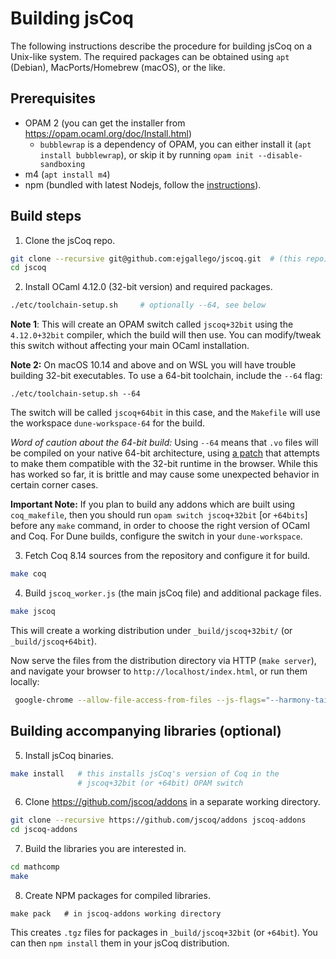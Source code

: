 # Building jsCoq

The following instructions describe the procedure for building jsCoq
on a Unix-like system. The required packages can be obtained using
`apt` (Debian), MacPorts/Homebrew (macOS), or the like.

## Prerequisites

 * OPAM 2 (you can get the installer from https://opam.ocaml.org/doc/Install.html)
   - `bubblewrap` is a dependency of OPAM, you can either install it (`apt install bubblewrap`),
     or skip it by running `opam init --disable-sandboxing`
 * m4 (`apt install m4`)
 * npm (bundled with latest Nodejs, follow the [instructions](https://github.com/nodesource/distributions/blob/master/README.md#installation-instructions)).

## Build steps

 1. Clone the jsCoq repo.
```sh
git clone --recursive git@github.com:ejgallego/jscoq.git  # (this repo)
cd jscoq
```

 2. Install OCaml 4.12.0 (32-bit version) and required packages.
```sh
./etc/toolchain-setup.sh     # optionally --64, see below
```
 **Note 1**: This will create an OPAM switch called `jscoq+32bit` using the
 `4.12.0+32bit` compiler, which the build will then use. You can modify/tweak
 this switch without affecting your main OCaml installation.

 **Note 2:** On macOS 10.14 and above and on WSL you will have trouble building
 32-bit executables. To use a 64-bit toolchain, include the `--64` flag:
```
./etc/toolchain-setup.sh --64
```
 The switch will be called `jscoq+64bit` in this case, and the `Makefile` will
 use the workspace `dune-workspace-64` for the build.

 _Word of caution about the 64-bit build:_ Using `--64` means that `.vo` files will be compiled on your native 64-bit architecture, using [a patch](https://github.com/jscoq/jscoq/blob/v8.14/etc/patches/coerce-32bit.patch) that attempts to make them compatible with the 32-bit runtime in the browser.
 While this has worked so far, it is brittle and may cause some unexpected behavior in certain corner cases.

**Important Note:** If you plan to build any addons which are built using `coq_makefile`, then you should run `opam switch jscoq+32bit` [or `+64bits`] before any `make` command, in order to choose the right version
of OCaml and Coq.
For Dune builds, configure the switch in your `dune-workspace`.

 3. Fetch Coq 8.14 sources from the repository and configure it for build.
```sh
make coq
```

 4. Build `jscoq_worker.js` (the main jsCoq file) and additional package files.
```sh
make jscoq
```

This will create a working distribution under `_build/jscoq+32bit/` (or `_build/jscoq+64bit`).

Now serve the files from the distribution directory via HTTP (`make server`), and
navigate your browser to `http://localhost/index.html`, or run them locally:
```sh
 google-chrome --allow-file-access-from-files --js-flags="--harmony-tailcalls" --js-flags="--stack-size=65536" _build/jscoq+32bit
```

## Building accompanying libraries (optional)

 5. Install jsCoq binaries.
```sh
make install   # this installs jsCoq's version of Coq in the
               # jscoq+32bit (or +64bit) OPAM switch
```

 6. Clone https://github.com/jscoq/addons in a separate working directory.
```sh
git clone --recursive https://github.com/jscoq/addons jscoq-addons
cd jscoq-addons
```

 7. Build the libraries you are interested in.
```sh
cd mathcomp
make
```

 8. Create NPM packages for compiled libraries.
```
make pack   # in jscoq-addons working directory
```

This creates `.tgz` files for packages in `_build/jscoq+32bit` (or `+64bit`).
You can then `npm install` them in your jsCoq distribution.
